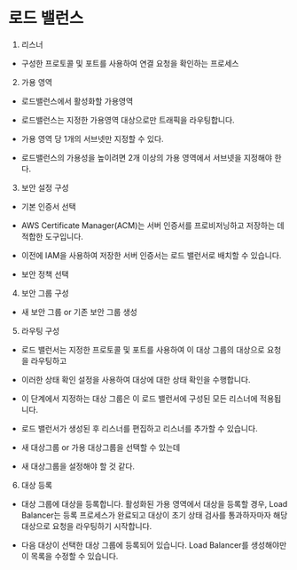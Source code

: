 # 로드 밸런스

1. 리스너

- 구성한 프로토콜 및 포트를 사용하여 연결 요청을 확인하는 프로세스

2. 가용 영역

- 로드밸런스에서 활성화할 가용영역

- 로드밸런스는 지정한 가용영역 대상으로만 트래픽을 라우팅합니다.

- 가용 영역 당 1개의 서브넷만 지정할 수 있다.

- 로드밸런스의 가용성을 높이려면 2개 이상의 가용 영역에서 서브넷을 지정해야 한다.

3. 보안 설정 구성

- 기본 인증서 선택

- AWS Certificate Manager(ACM)는 서버 인증서를 프로비저닝하고 저장하는 데 적합한 도구입니다.

- 이전에 IAM을 사용하여 저장한 서버 인증서는 로드 밸런서로 배치할 수 있습니다. 

- 보안 정책 선택

4. 보안 그룹 구성

- 새 보안 그룹 or 기존 보안 그룹 생성

5. 라우팅 구성

- 로드 밸런서는 지정한 프로토콜 및 포트를 사용하여 이 대상 그룹의 대상으로 요청을 라우팅하고 

- 이러한 상태 확인 설정을 사용하여 대상에 대한 상태 확인을 수행합니다.

- 이 단계에서 지정하는 대상 그룹은 이 로드 밸런서에 구성된 모든 리스너에 적용됩니다.

- 로드 밸런서가 생성된 후 리스너를 편집하고 리스너를 추가할 수 있습니다.

- 새 대상그룹 or 가용 대상그룹을 선택할 수 있는데

- 새 대상그룹을 설정해야 할 것 같다.

6. 대상 등록

- 대상 그룹에 대상을 등록합니다. 활성화된 가용 영역에서 대상을 등록할 경우, Load Balancer는 등록 프로세스가 완료되고 대상이 초기 상태 검사를 통과하자마자 해당 대상으로 요청을 라우팅하기 시작합니다.

- 다음 대상이 선택한 대상 그룹에 등록되어 있습니다. Load Balancer를 생성해야만 이 목록을 수정할 수 있습니다.